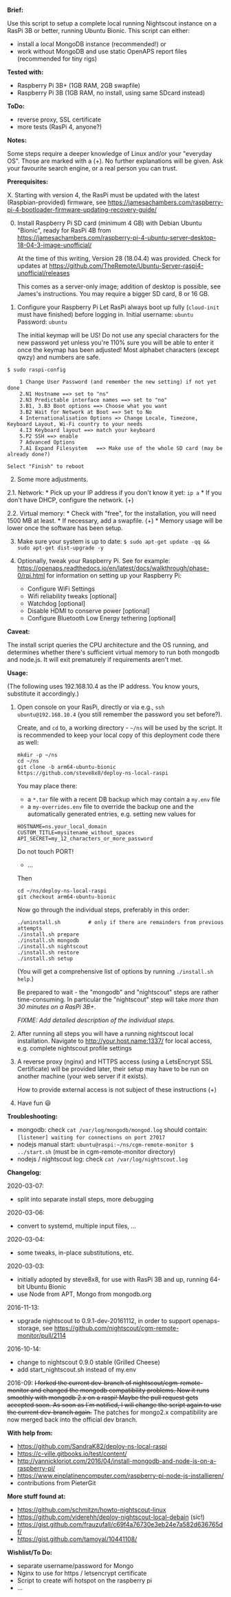 __Brief:__

Use this script to setup a complete local running Nightscout instance on a RasPi 3B or better, running Ubuntu Bionic.
This script can either:
 * install a local MongoDB instance (recommended!) or
 * work without MongoDB and use static OpenAPS report files (recommended for tiny rigs)

__Tested with:__

 * Raspberry Pi 3B+ (1GB RAM, 2GB swapfile)
 * Raspberry Pi 3B  (1GB RAM, no install, using same SDcard instead)

__ToDo:__

 * reverse proxy, SSL certificate
 * more tests (RasPi 4, anyone?)

__Notes:__

 Some steps require a deeper knowledge of Linux and/or your "everyday OS". Those are marked with a (+).
 No further explanations will be given. Ask your favourite search engine, or a real person you can trust.

__Prerequisites:__

 X. Starting with version 4, the RasPi must be updated with the latest (Raspbian-provided) firmware, see
	https://jamesachambers.com/raspberry-pi-4-bootloader-firmware-updating-recovery-guide/

 0. Install Raspberry Pi SD card (minimum 4 GB) with Debian Ubuntu "Bionic", ready for RasPi 4B from
	https://jamesachambers.com/raspberry-pi-4-ubuntu-server-desktop-18-04-3-image-unofficial/

    At the time of this writing, Version 28 (18.04.4) was provided. Check for updates at
	https://github.com/TheRemote/Ubuntu-Server-raspi4-unofficial/releases

    This comes as a server-only image; addition of desktop is possible, see James's instructions.
    You may require a bigger SD card, 8 or 16 GB.


 1. Configure your Raspberry Pi
    Let RasPi always boot up fully (`cloud-init` must have finished) before logging in.
    Initial username: `ubuntu` Password: `ubuntu`

    The initial keymap will be US! Do not use any special characters for the new password yet
    unless you're 110% sure you will be able to enter it once the keymap has been adjusted!
    Most alphabet characters (except qwzy) and numbers are safe.

   `$ sudo raspi-config`
```
    1 Change User Password (and remember the new setting) if not yet done
    2.N1 Hostname ==> set to "ns"
    2.N3 Predictable interface names ==> set to "no"
    3.B1, 3.B3 Boot options ==> Choose what you want
    3.B2 Wait for Network at Boot ==> Set to No
    4 Internationalisation Options => Change Locale, Timezone, Keyboard Layout, Wi-Fi country to your needs
    4.I3 Keyboard layout ==> match your keyboard
    5.P2 SSH ==> enable
    7 Advanced Options
    7.A1 Expand Filesystem   ==> Make use of the whole SD card (may be already done?)
```
    Select "Finish" to reboot

 2. Some more adjustments.

 2.1. Network:
     * Pick up your IP address if you don't know it yet: `ip a`
     * If you don't have DHCP, configure the network. (+)

 2.2. Virtual memory:
     * Check with "free", for the installation, you will need 1500 MB at least.
     * If necessary, add a swapfile. (+)
     * Memory usage will be lower once the software has been setup.

 3. Make sure your system is up to date:
   `$ sudo apt-get update -qq && sudo apt-get dist-upgrade -y`

 4. Optionally, tweak your Raspberry Pi.
    See for example: https://openaps.readthedocs.io/en/latest/docs/walkthrough/phase-0/rpi.html for information on setting up your Raspberry Pi:
     * Configure WiFi Settings
     * Wifi reliability tweaks [optional]
     * Watchdog [optional]
     * Disable HDMI to conserve power [optional]
     * Configure Bluetooth Low Energy tethering [optional]

__Caveat:__

 The install script queries the CPU architecture and the OS running, and determines
 whether there's sufficient virtual memory to run both mongodb and node.js.
 It will exit prematurely if requirements aren't met.

__Usage:__

(The following uses 192.168.10.4 as the IP address. You know yours, substitute it accordingly.)

 1. Open console on your RasPi, directly or via e.g., `ssh ubuntu@192.168.10.4` (you still remember the password you set before?).

    Create, and `cd` to, a working directory - `~/ns` will be used by the script.
    It is recommended to keep your local copy of this deployment code there as well:
    ```
    mkdir -p ~/ns
    cd ~/ns
    git clone -b arm64-ubuntu-bionic https://github.com/steve8x8/deploy-ns-local-raspi
    ```
    You may place there:
    - a `*.tar` file with a recent DB backup which may contain a `my.env` file
    - a `my-overrides.env` file to override the backup one and the automatically generated entries,
    e.g. setting new values for
    ```
    HOSTNAME=ns.your_local_domain
    CUSTOM_TITLE=mysitename_without_spaces
    API_SECRET=my_12_characters_or_more_password
    ```
    Do not touch PORT!
    - ...

     Then
    ```
    cd ~/ns/deploy-ns-local-raspi
    git checkout arm64-ubuntu-bionic
    ```

     Now go through the individual steps, preferably in this order:
    ```
    ./uninstall.sh         # only if there are remainders from previous attempts
    ./install.sh prepare
    ./install.sh mongodb
    ./install.sh nightscout
    ./install.sh restore
    ./install.sh setup
    ```
    (You will get a comprehensive list of options by running `./install.sh help`.)

    Be prepared to wait - the "mongodb" and "nightscout" steps are rather time-consuming.
     In particular the "nightscout" step will take *more than 30 minutes on a RasPi 3B+*.

    _FIXME: Add detailed description of the individual steps._

 2. After running all steps you will have a running nightscout local installation.
    Navigate to http://your.host.name:1337/ for local access, e.g. complete nightscout profile settings

 3. A reverse proxy (nginx) and HTTPS access (using a LetsEncrypt SSL Certificate) will be provided later,
    their setup may have to be run on another machine (your web server if it exists).

    How to provide external access is not subject of these instructions (+)

 4. Have fun :smiley:

__Troubleshooting:__

 * mongodb: check `cat /var/log/mongodb/mongod.log` should contain: `[listener] waiting for connections on port 27017`
 * nodejs manual start: `ubuntu@raspi:~/ns/cgm-remote-monitor $ ../start.sh` (must be in cgm-remote-monitor directory)
 * nodejs / nightscout log: check `cat /var/log/nightscout.log`

__Changelog:__

2020-03-07:

- split into separate install steps, more debugging

2020-03-06:

- convert to systemd, multiple input files, ...

2020-03-04:

- some tweaks, in-place substitutions, etc.

2020-03-03:

- initially adopted by steve8x8, for use with RasPi 3B and up, running 64-bit Ubuntu Bionic
- use Node from APT, Mongo from mongodb.org

2016-11-13:

- upgrade nightscout to 0.9.1-dev-20161112, in order to support openaps-storage, see https://github.com/nightscout/cgm-remote-monitor/pull/2114

2016-10-14:

- change to nightscout 0.9.0 stable (Grilled Cheese)
- add start_nightscout.sh instead of my.env

2016-09:
~~I forked the current dev-branch of nightscout/cgm-remote-monitor and changed the mongodb compatibility problems. Now it runs smoothly with mongodb 2.x on a raspi!
Maybe the pull request gets accepted soon. As soon as I´m notified, I will change the script again to use the current dev-branch again.~~
The patches for mongo2.x compatibility are now merged back into the official dev branch.

__With help from:__

- https://github.com/SandraK82/deploy-ns-local-raspi
- https://c-ville.gitbooks.io/test/content/
- http://yannickloriot.com/2016/04/install-mongodb-and-node-js-on-a-raspberry-pi/
- https://www.einplatinencomputer.com/raspberry-pi-node-js-installieren/
- contributions from PieterGit

__More stuff found at:__
- https://github.com/schmitzn/howto-nightscout-linux
- https://github.com/viderehh/deploy-nightscout-local-debain (sic!)
- https://gist.github.com/frauzufall/c69f4a76730e3eb24e7a582d636765df/
- https://gist.github.com/tamoyal/10441108/

__Wishlist/To Do:__
- separate username/password for Mongo
- Nginx to use for https / letsencrypt certificate
- Script to create wifi hotspot on the raspberry pi
- ...
